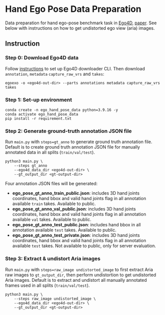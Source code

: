 # Hand Ego Pose Data Preparation
Data preparation for hand ego-pose benchmark task in [Ego4D](https://github.com/facebookresearch/Ego4d/tree/main), [paper](https://arxiv.org/abs/2311.18259). See below with instructions on how to get undistorted ego view (aria) images.

## Instruction

### Step 0: Download Ego4D data
Follow [instructions](https://github.com/facebookresearch/Ego4d/tree/main?tab=readme-ov-file#setup) to set up Ego4D downloader CLI. Then download `annotation`, `metadata` `capture_raw_vrs` and `takes`:
```
egoexo -o <ego4d-out-dir> --parts annotations metadata capture_raw_vrs takes
```

### Step 1: Set-up environment
```
conda create -n ego_hand_pose_data python=3.9.16 -y
conda activate ego_hand_pose_data
pip install -r requirement.txt
```

### Step 2: Generate ground-truth annotation JSON file 
Run `main.py` with `steps=gt_anno` to generate ground truth annotation file. Default is to create ground truth annotation JSON file for manually annotated data in all splits (`train/val/test`).

```
python3 main.py \
    --steps gt_anno
    --ego4d_data_dir <ego4d-out-dir> \
    --gt_output_dir <gt-output-dir>
```

Four annotation JSON files will be generated:
- **ego_pose_gt_anno_train_public.json**: includes 3D hand joints coordinates, hand bbox and valid hand joints flag in all annotation available `train` takes. Available to public. 
- **ego_pose_gt_anno_val_public.json**: includes 3D hand joints coordinates, hand bbox and valid hand joints flag in all annotation available `val` takes. Available to public. 
- **ego_pose_gt_anno_test_public.json**: includes hand bbox in all annotation available `test` takes. Available to public. 
- **ego_pose_gt_anno_test_private.json**: includes 3D hand joints coordinates, hand bbox and valid hand joints flag in all annotation available `test` takes. Not available to public, only for server evaluation.


### Step 3: Extract & undistort Aria images
Run `main.py` with `steps=raw_image undistorted_image` to first extract Aria raw images to `gt_output_dir`, then perform undistortion to get undistorted Aria images. Default is to extract and undistort all manually annotated frames used in all splits (`train/val/test`).
```
python3 main.py \
    --steps raw_image undistorted_image \
    --ego4d_data_dir <ego4d-out-dir> \
    --gt_output_dir <gt-output-dir>
```
